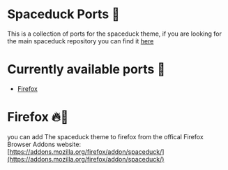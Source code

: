 # Spaceduck Ports 🏅
This is a collection of ports for the spaceduck theme, if you are looking for the main spaceduck repository you can find it [here](https://github.com/pineapplegiant/spaceduck)
# Currently available ports 🚀
- [Firefox](#firefox-🔥🦊)

# Firefox 🔥🦊
you can add The spaceduck theme to firefox from the offical Firefox Browser Addons website:
[https://addons.mozilla.org/firefox/addon/spaceduck/](https://addons.mozilla.org/firefox/addon/spaceduck/)


